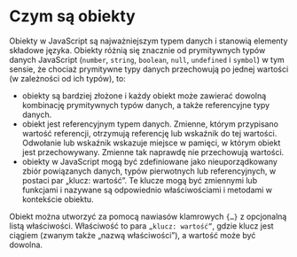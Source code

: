 # **Czym są obiekty**

Obiekty w JavaScript są najważniejszym typem danych i stanowią
elementy składowe języka.
Obiekty różnią się znacznie od prymitywnych typów
danych JavaScript (`number`, `string`, `boolean`, `null`, `undefined` i
`symbol`) w tym sensie, że chociaż prymitywne typy danych przechowują po
jednej wartości (w zależności od ich typów), to:

- obiekty są bardziej złożone i każdy obiekt może zawierać dowolną kombinację 
prymitywnych typów danych, a także referencyjne typy danych.
- obiekt jest referencyjnym typem danych. Zmienne, którym przypisano wartość 
referencji, otrzymują referencję lub wskaźnik do tej wartości. Odwołanie lub 
wskaźnik wskazuje miejsce w pamięci, w którym obiekt jest przechowywany. 
Zmienne tak naprawdę nie przechowują wartości.
- obiekty w JavaScript mogą być zdefiniowane jako nieuporządkowany zbiór 
powiązanych danych, typów pierwotnych lub referencyjnych, w postaci par „klucz: 
wartość”. Te klucze mogą być zmiennymi lub funkcjami i nazywane są odpowiednio 
właściwościami i metodami w kontekście obiektu. 

Obiekt można utworzyć za pomocą nawiasów klamrowych `{…}` z opcjonalną listą
właściwości. Właściwość to para `„klucz: wartość”`, gdzie klucz jest ciągiem
(zwanym także „nazwą właściwości”), a wartość może być dowolna.
